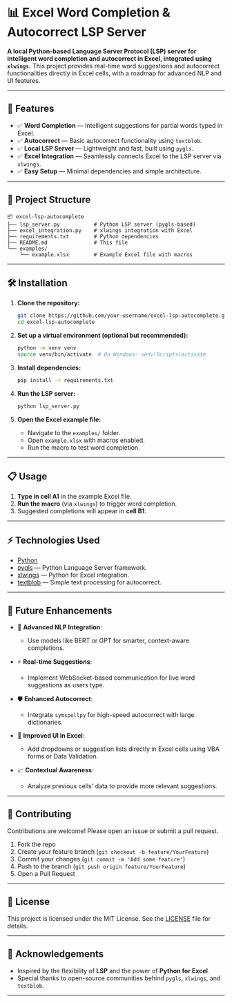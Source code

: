 # 📊 Excel Word Completion & Autocorrect LSP Server

**A local Python-based Language Server Protocol (LSP) server for intelligent word completion and autocorrect in Excel, integrated using `xlwings`.** This project provides real-time word suggestions and autocorrect functionalities directly in Excel cells, with a roadmap for advanced NLP and UI features.

---

## 🚀 Features

- ✅ **Word Completion** — Intelligent suggestions for partial words typed in Excel.
- ✅ **Autocorrect** — Basic autocorrect functionality using `textblob`.
- ✅ **Local LSP Server** — Lightweight and fast, built using `pygls`.
- ✅ **Excel Integration** — Seamlessly connects Excel to the LSP server via `xlwings`.
- ✅ **Easy Setup** — Minimal dependencies and simple architecture.

---

## 📁 Project Structure

```
📦 excel-lsp-autocomplete
├── lsp_server.py           # Python LSP server (pygls-based)
├── excel_integration.py    # xlwings integration with Excel
├── requirements.txt        # Python dependencies
├── README.md               # This file
└── examples/
    └── example.xlsx        # Example Excel file with macros
```

---

## 🛠️ Installation

1. **Clone the repository:**
   ```bash
   git clone https://github.com/your-username/excel-lsp-autocomplete.git
   cd excel-lsp-autocomplete
   ```

2. **Set up a virtual environment (optional but recommended):**
   ```bash
   python -m venv venv
   source venv/bin/activate  # On Windows: venv\Scripts\activate
   ```

3. **Install dependencies:**
   ```bash
   pip install -r requirements.txt
   ```

4. **Run the LSP server:**
   ```bash
   python lsp_server.py
   ```

5. **Open the Excel example file:**
   - Navigate to the `examples/` folder.
   - Open `example.xlsx` with macros enabled.
   - Run the macro to test word completion.

---

## 📋 Usage

1. **Type in cell A1** in the example Excel file.
2. **Run the macro** (via `xlwings`) to trigger word completion.
3. Suggested completions will appear in **cell B1**.

---

## ⚡ Technologies Used

- [Python](https://www.python.org/)
- [pygls](https://pypi.org/project/pygls/) — Python Language Server framework.
- [xlwings](https://www.xlwings.org/) — Python for Excel integration.
- [textblob](https://textblob.readthedocs.io/en/dev/) — Simple text processing for autocorrect.

---

## 🔮 Future Enhancements

- 🧠 **Advanced NLP Integration**:
  - Use models like BERT or GPT for smarter, context-aware completions.

- ⚡ **Real-time Suggestions**:
  - Implement WebSocket-based communication for live word suggestions as users type.

- 🛡️ **Enhanced Autocorrect**:
  - Integrate `symspellpy` for high-speed autocorrect with large dictionaries.

- 🎨 **Improved UI in Excel**:
  - Add dropdowns or suggestion lists directly in Excel cells using VBA forms or Data Validation.

- 📈 **Contextual Awareness**:
  - Analyze previous cells' data to provide more relevant suggestions.

---

## 🤝 Contributing

Contributions are welcome! Please open an issue or submit a pull request.

1. Fork the repo
2. Create your feature branch (`git checkout -b feature/YourFeature`)
3. Commit your changes (`git commit -m 'Add some feature'`)
4. Push to the branch (`git push origin feature/YourFeature`)
5. Open a Pull Request

---

## 📄 License

This project is licensed under the MIT License. See the [LICENSE](LICENSE) file for details.

---

## 🌟 Acknowledgements

- Inspired by the flexibility of **LSP** and the power of **Python for Excel**.
- Special thanks to open-source communities behind `pygls`, `xlwings`, and `textblob`.

---

